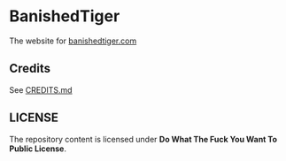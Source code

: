 # BanishedTiger 

The website for [banishedtiger.com](https://banishedtiger.com)

## Credits

See [CREDITS.md](Credits.md)

## LICENSE
The repository content is licensed under **Do What The Fuck You Want To Public License**.